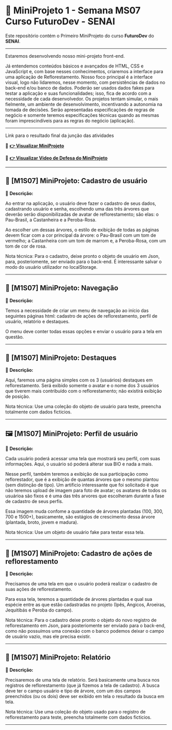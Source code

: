 # 🚀 MiniProjeto 1 - Semana MS07 Curso **FuturoDev** - SENAI

Este repositório contém o Primeiro MiniProjeto do curso **FuturoDev** do **SENAI**.

---

Estaremos desenvolvendo nosso mini-projeto front-end.

Já entendemos conteúdos básicos e avançados de HTML, CSS e JavaScript e, com base nesses conhecimentos, criaremos a interface para uma aplicação de Reflorestamento. Nosso foco principal é a interface visual, logo não lidaremos, nesse momento, com persistências de dados no back-end e/ou banco de dados.
Poderão ser usados dados fakes para testar a aplicação e suas funcionalidades; isso, fica de acordo com a necessidade de cada desenvolvedor.
Os projetos tentam simular, o mais fielmente, um ambiente de desenvolvimento, incentivando a autonomia na tomada de decisões. Serão apresentadas especificações de regras de negócio e somente teremos especificações técnicas quando as mesmas foram imprescindíveis para as regras do negócio (aplicação).

---

Link para o resultado final da junção das atividades

🔗 **[👉 Visualizar MiniProjeto](https://mocodifyx.github.io/FuturoDev_Senai/Semana_7_Front_End/MiniProjeto/)** 

🔗 **[👉 Visualizar Video de Defesa do MiniProjeto](https://mocodifyx.github.io/FuturoDev_Senai/Semana_7_Front_End/VideoDefesaMiniProjeto/)**

---

## 🔐 **[M1S07] MiniProjeto: Cadastro de usuário**
📌 **Descrição:**  

Ao entrar na aplicação, o usuário deve fazer o cadastro de seus dados, cadastrando usuário e senha, escolhendo uma das três árvores que deverão serão disponibilizadas de avatar de reflorestamento; são elas: o Pau-Brasil, a Castanheira e a Peroba-Rosa.

Ao escolher um dessas árvores, o estilo de exibição de todas as páginas devem ficar com a cor principal da árvore: o Pau-Brasil com um tom de vermelho; a Castanheira com um tom de marrom e, a Peroba-Rosa, com um tom de cor de rosa.

Nota técnica: Para o cadastro, deixe pronto o objeto de usuário em Json, para, posteriomente, ser enviado para o back-end. É interessante salvar o modo do usuário utilizador no localStorage.

---

## 🧭 **[M1S07] MiniProjeto: Navegação**
📌 **Descrição:**  

Temos a necessidade de criar um menu de navegação ao início das seguintes páginas html: cadastro de ações de reflorestamento, perfil de usuário, relatório e destaques.

O menu deve conter todas essas opções e enviar o usuário para a tela em questão.

---

## 🏅 **[M1S07] MiniProjeto: Destaques**
📌 **Descrição:**  

Aqui, faremos uma página simples com os 3 (usuários) destaques em reflorestamento. Será exibido somente o avatar e o nome dos 3 usuários que tiverem mais contribuído com o reflorestamento; não existirá exibição de posição.

Nota técnica: Use uma coleção do objeto de usuário para teste, preencha totalmente com dados ficticios.

---

## 🖼️ **[M1S07] MiniProjeto: Perfil de usuário**
📌 **Descrição:**  

Cada usuário poderá acessar uma tela que mostrará seu perfil, com suas informações. Aqui, o usuário só poderá alterar sua BIO e nada a mais.

Nesse perfil, também teremos a exibição de sua participação como reflorestador, que é a exibição de quantas árvores que o mesmo plantou (sem distinção de tipo).
Um artificio interessante que foi solicitado é que não teremos upload de imagem para foto de avatar; os avatares de todos os usuárioa são fixos e é uma das três arvores que escolheram durante a fase de cadastro de seus perfis.

Essa imagem muda confome a quantidade de árvores plantadas (100, 300, 700 e 1500+), basicamente, são estágios de crescimento dessa árvore (plantada, broto, jovem e madura).

Nota técnica: Use um objeto de usuário fake para testar essa tela.

---

## 🌳 **[M1S07] MiniProjeto: Cadastro de ações de reflorestamento**
📌 **Descrição:**  

Precisamos de uma tela em que o usuário poderá realizar o cadastro de suas ações de reflorestamento.

Para essa tela, teremos a quantidade de árvores plantadas e qual sua espécie entre as que estão cadastradas no projeto (Ipês, Angicos, Aroeiras, Jequitibás e Peroba do campo).

Nota técnica: Para o cadastro deixe pronto o objeto do novo registro de reflorestamento em Json, para posteriomente ser enviado para o back-end, como não possuímos uma conexão com o banco podemos deixar o campo de usuário vazio, mas ele precisa existir.

---

## 🧾 **[M1S07] MiniProjeto: Relatório**
📌 **Descrição:**  

Precisaremos de uma tela de relatório. Será basicamente uma busca nos registros de reflorestamento (que já fizemos a tela de cadastro). A busca deve ter o campo usuário e tipo de árvore, com um dos campos preenchidos (ou os dois) deve ser exibido em tela o resultado da busca em tela.

Nota técnica: Use uma coleção do objeto usado para o registro de reflorestamento para teste, preencha totalmente com dados ficticios.

---
